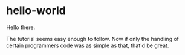 # hello-world

Hello there.

The tutorial seems easy enough to follow. Now if only the handling of certain programmers code was as simple as that, that'd be great.
